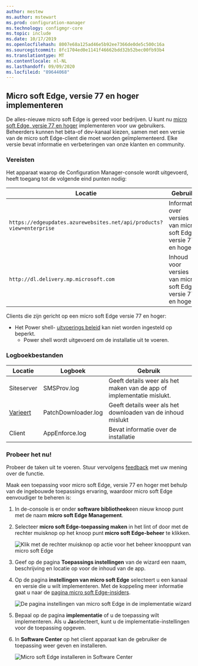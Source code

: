 ```yaml
---
author: mestew
ms.author: mstewart
ms.prod: configuration-manager
ms.technology: configmgr-core
ms.topic: include
ms.date: 10/17/2019
ms.openlocfilehash: 8007e68a125ad46e5b92ee7366de0de5c500c16a
ms.sourcegitcommit: 8fc1704ed0e1141f46662bdd32b52bec00fb93b4
ms.translationtype: MT
ms.contentlocale: nl-NL
ms.lasthandoff: 09/09/2020
ms.locfileid: "89644068"
---
```

## <a name="deploy-microsoft-edge-version-77-and-later"></a><a name="bkmk_Microsoft_Edge"></a> Micro soft Edge, versie 77 en hoger implementeren
<!--4561024-->
De alles-nieuwe micro soft Edge is gereed voor bedrijven. U kunt nu [micro soft Edge, versie 77 en hoger](/deployedge/) implementeren voor uw gebruikers. Beheerders kunnen het bèta-of dev-kanaal kiezen, samen met een versie van de micro soft Edge-client die moet worden geïmplementeerd. Elke versie bevat informatie en verbeteringen van onze klanten en community.

### <a name="prerequisites"></a>Vereisten

Het apparaat waarop de Configuration Manager-console wordt uitgevoerd, heeft toegang tot de volgende eind punten nodig:

|Locatie|Gebruik|
|---|---|
|`https://edgeupdates.azurewebsites.net/api/products?view=enterprise`|Informatie over versies van micro soft Edge versie 77 en hoger|
|`http://dl.delivery.mp.microsoft.com`|Inhoud voor versies van micro soft Edge, versie 77 en hoger|

Clients die zijn gericht op een micro soft Edge versie 77 en hoger:

- Het Power shell- [uitvoerings beleid](/powershell/module/microsoft.powershell.core/about/about_execution_policies) kan niet worden ingesteld op beperkt.
  - Power shell wordt uitgevoerd om de installatie uit te voeren.


### <a name="log-files"></a>Logboekbestanden

|Locatie|Logboek|Gebruik|
|---|---|---|
| Siteserver|SMSProv.log|Geeft details weer als het maken van de app of implementatie mislukt.|
| [Varieert](../../../../plan-design/hierarchy/log-files.md)|PatchDownloader.log| Geeft details weer als het downloaden van de inhoud mislukt|
| Client|  AppEnforce.log|Bevat informatie over de installatie|

### <a name="try-it-out"></a>Probeer het nu!

Probeer de taken uit te voeren. Stuur vervolgens [feedback](../../../../understand/find-help.md#product-feedback) met uw mening over de functie.

Maak een toepassing voor micro soft Edge, versie 77 en hoger met behulp van de ingebouwde toepassings ervaring, waardoor micro soft Edge eenvoudiger te beheren is:

1. In de-console is er onder **software bibliotheek**een nieuw knoop punt met de naam **micro soft Edge Management**.
1. Selecteer **micro soft Edge-toepassing maken** in het lint of door met de rechter muisknop op het knoop punt **micro soft Edge-beheer** te klikken.

   ![Klik met de rechter muisknop op actie voor het beheer knooppunt van micro soft Edge](../../media/4561024-create-microsoft-edge-application.png)

1. Geef op de pagina **Toepassings instellingen** van de wizard een naam, beschrijving en locatie op voor de inhoud van de app.
1. Op de pagina **instellingen van micro soft Edge** selecteert u een kanaal en versie die u wilt implementeren. Met de koppeling meer informatie gaat u naar de [pagina micro soft Edge-insiders](https://www.microsoftedgeinsider.com/).

   ![De pagina instellingen van micro soft Edge in de implementatie wizard](../../media/4561024-edge-settings-wizard.png)

1. Bepaal op de pagina **implementatie** of u de toepassing wilt implementeren. Als u **Ja**selecteert, kunt u de implementatie-instellingen voor de toepassing opgeven.
1. In **Software Center** op het client apparaat kan de gebruiker de toepassing weer geven en installeren.

   ![Micro soft Edge installeren in Software Center](../../media/4561024-software-center-install-edge.png)